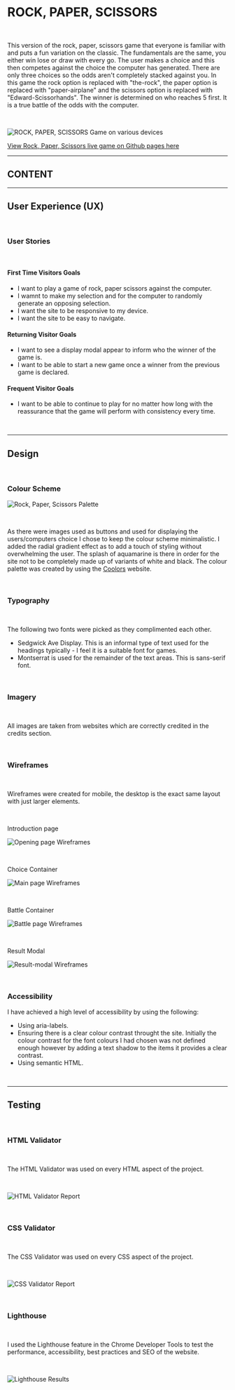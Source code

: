 # ROCK, PAPER, SCISSORS

<br/>

This version of the rock, paper, scissors game that everyone is familiar with and puts a fun variation on the classic. The fundamentals are the same, you either win lose or draw with every go. The user makes a choice and this then competes against the choice the computer has generated. There are only three choices so the odds aren't completely stacked against you. In this game the rock option is replaced with "the-rock", the paper option is replaced with "paper-airplane" and the scissors option is replaced with "Edward-Scissorhands". The winner is determined on who reaches 5 first. It is a true battle of the odds with the computer.

 <br/> 

![ROCK, PAPER, SCISSORS Game on various devices](assets/images/readme-images/amiresponsive-rock-paper-scissors-image.png)

[View Rock, Paper, Scissors live game on Github pages here](https://jayodonoghue.github.io/ROCK-PAPER-SCISSORS-PP2/)

---

## CONTENT


---

## User Experience (UX)  

 <br/>

### User Stories

<br/>

#### First Time Visitors Goals

* I want to play a game of rock, paper scissors against the computer.
* I wamnt to make my selection and for the computer to randomly generate an opposing selection.
* I want the site to be responsive to my device.
* I want the site to be easy to navigate.

#### Returning Visitor Goals

* I want to see a display modal appear to inform who the winner of the game is.
* I want to be able to start a new game once a winner from the previous game is declared.

#### Frequent Visitor Goals

* I want to be able to continue to play for no matter how long with the reassurance that the game will perform with consistency every time. 
 
<br/>

---

## Design

<br/>

### Colour Scheme

![Rock, Paper, Scissors Palette](assets/images/readme-images/rock-paper-scissors-coolors-palette.png)

<br/>

As there were images used as buttons and used for displaying the users/computers choice I chose to keep the colour scheme minimalistic. I added the radial gradient effect as to add a touch of styling without overwhelming the user. The splash of aquamarine is there in order for the site not to be completely made up of variants of white and black. The colour palette was created by using the [Coolors](https://coolors.co/) website.

<br/>

### Typography

<br/>

The following two fonts were picked as they complimented each other.

 * Sedgwick Ave Display. This is an informal type of text used for the headings typically - I feel it is a suitable font for games.
 * Montserrat is used for the remainder of the text areas. This is  sans-serif font.

<br/>

### Imagery

<br/>

 All images are taken from websites which are correctly credited in the credits section.

<br/>

### Wireframes

<br/>

Wireframes were created for mobile, the desktop is the exact same layout with just larger elements.

<br/>

Introduction page

![Opening page Wireframes](assets/images/readme-images/rps-opening-page-wireframe.png)

<br/>

Choice Container

![Main page Wireframes](assets/images/readme-images/rps-main-page-wireframe.png)

<br/>

Battle Container

![Battle page Wireframes](assets/images/readme-images/rps-battle-page-wireframe.png)

<br/>

Result Modal

![Result-modal Wireframes](assets/images/readme-images/rps-resultModal-wireframe.png)

<br/>

### Accessibility

I have achieved a high level of accessibility by using the following:

* Using aria-labels.
* Ensuring there is a clear colour contrast throught the site. Initially the colour contrast for the font colours I had chosen was not defined enough however by adding a text shadow to the items it provides a clear contrast.
* Using semantic HTML.

<br/>

---

## Testing

<br/>

### HTML Validator

<br/>

The HTML Validator was used on every HTML aspect of the project.

<br/>

![HTML Validator Report](assets/images/readme-images/html-validator-image.png)

<br/>

### CSS Validator

<br/>

The CSS Validator was used on every CSS aspect of the project.

<br/>

![CSS Validator Report](assets/images/readme-images/css-validator-image.png)

<br/>

### Lighthouse

<br/>

I used the Lighthouse feature in the Chrome Developer Tools to test the performance, accessibility, best practices and SEO of the website.

<br/>

![Lighthouse Results](assets/images/readme-images/lighthouse-results-desktop-image.png)

<br/>
